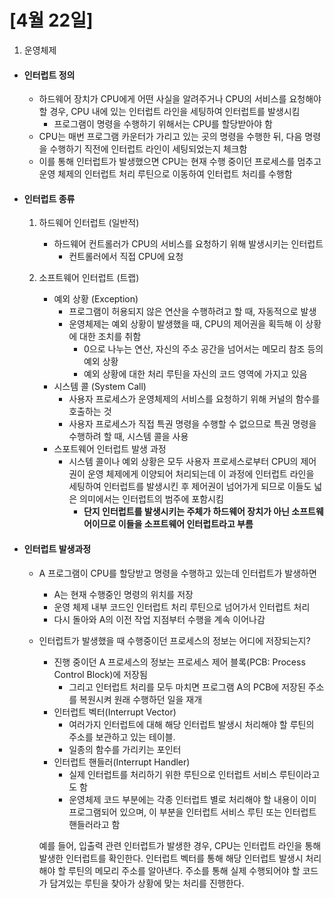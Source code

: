 # [4월 22일]

1. 운영체제

- #### 인터럽트 정의

  - 하드웨어 장치가 CPU에게 어떤 사실을 알려주거나 CPU의 서비스를 요청해야 할 경우, 
    CPU 내에 있는 인터럽트 라인을 세팅하여 인터럽트를 발생시킴
    - 프로그램이 명령을 수행하기 위해서는 CPU를 할당받아야 함
  - CPU는 매번 프로그램 카운터가 가리고 있는 곳의 명령을 수행한 뒤, 
    다음 명령을 수행하기 직전에 인터럽트 라인이 세팅되었는지 체크함
  - 이를 통해 인터럽트가 발생했으면 CPU는 현재 수행 중이던 프로세스를 멈추고 
    운영 체제의 인터럽트 처리 루틴으로 이동하여 인터럽트 처리를 수행함

- #### 인터럽트 종류

  1. 하드웨어 인터럽트 (일반적)
     - 하드웨어 컨트롤러가 CPU의 서비스를 요청하기 위해 발생시키는 인터럽트
       - 컨트롤러에서 직접 CPU에 요청

  2. 소프트웨어 인터럽트 (트랩)
     - 예외 상황 (Exception)
       - 프로그램이 허용되지 않은 연산을 수행하려고 할 때, 자동적으로 발생
       - 운영체제는 예외 상황이 발생했을 때, CPU의 제어권을 획득해 이 상황에 대한 조치를 취함
         - 0으로 나누는 연산, 자신의 주소 공간을 넘어서는 메모리 참조 등의 예외 상황
         - 예외 상황에 대한 처리 루틴을 자신의 코드 영역에 가지고 있음
     - 시스템 콜 (System Call)
       - 사용자 프로세스가 운영체제의 서비스를 요청하기 위해 커널의 함수를 호출하는 것
       - 사용자 프로세스가 직접 특권 명령을 수행할 수 없으므로 특권 명령을 수행하려 할 때, 시스템 콜을 사용
     - 스포트웨어 인터럽트 발생 과정
       - 시스템 콜이나 예외 상황은 모두 사용자 프로세스로부터 CPU의 제어권이 운영 체제에게 이양되어 처리되는데 이 과정에 인터럽트 라인을 세팅하여 인터럽트를 발생시킨 후 제어권이 넘어가게 되므로 이들도 넓은 의미에서는 인터럽트의 범주에 포함시킴 
         - **단지 인터럽트를 발생시키는 주체가 하드웨어 장치가 아닌 소프트웨어이므로 이들을 소프트웨어 인터럽트라고 부름**

- #### 인터럽트 발생과정

  - A 프로그램이 CPU를 할당받고 명령을 수행하고 있는데 인터럽트가 발생하면 

    - A는 현재 수행중인 명령의 위치를 저장
    - 운영 체제 내부 코드인 인터럽트 처리 루틴으로 넘어가서 인터럽트 처리
    - 다시 돌아와 A의 이전 작업 지점부터 수행을 계속 이어나감

  - 인터럽트가 발생했을 때 수행중이던 프로세스의 정보는 어디에 저장되는지?

    - 진행 중이던 A 프로세스의 정보는 프로세스 제어 블록(PCB: Process Control Block)에 저장됨
      - 그리고 인터럽트 처리를 모두 마치면 프로그램 A의 PCB에 저장된 주소를 복원시켜 원래 수행하던 일을 재개
    - 인터럽트 벡터(Interrupt Vector)
      - 여러가지 인터럽트에 대해 해당 인터럽트 발생시 처리해야 할 루틴의 주소를 보관하고 있는 테이블.
      - 일종의 함수를 가리키는 포인터
    - 인터럽트 핸들러(Interrupt Handler)
      - 실제 인터럽트를 처리하기 위한 루틴으로 인터럽트 서비스 루틴이라고도 함
      - 운영체제 코드 부분에는 각종 인터럽트 별로 처리해야 할 내용이 이미 프로그램되어 있으며, 이 부분을 인터럽트 서비스 루틴 또는 인터럽트 핸들러라고 함

    예를 들어, 입출력 관련 인터럽트가 발생한 경우, CPU는 인터럽트 라인을 통해 발생한 인터럽트를 확인한다. 인터럽트 벡터를 통해 해당 인터럽트 발생시 처리해야 할 루틴의 메모리 주소를 알아낸다. 주소를 통해 실제 수행되어야 할 코드가 담겨있는 루틴을 찾아가 상황에 맞는 처리를 진행한다.